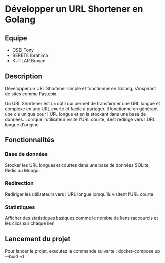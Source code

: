 # Développer un URL Shortener en Golang

## Equipe
- OSEI Tony
- BERETE Ibrahima   
- KUTLAR Brayan

## Description

Développer un URL Shortener simple et fonctionnel en Golang, s’inspirant de sites comme Pastebin.

Un URL Shortener est un outil qui permet de transformer une URL longue et complexe en une URL courte et facile à partager. Il fonctionne en générant une clé unique pour l'URL longue et en la stockant dans une base de données. Lorsque l'utilisateur visite l'URL courte, il est redirigé vers l'URL longue d'origine.

## Fonctionnalités

### Base de données

Stocker les URL longues et courtes dans une base de données SQLite, Redis ou Mongo.

### Redirection

Rediriger les utilisateurs vers l’URL longue lorsqu’ils visitent l’URL courte.

### Statistiques

Afficher des statistiques basiques comme le nombre de liens raccourcis et les clics sur chaque lien.

## Lancement du projet

Pour lancer le projet, exécutez la commande suivante : docker-compose up --buid -d
